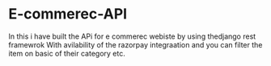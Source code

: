 # E-commerec-API
In this i have built the APi for e commerec webiste by using thedjango rest framewrok 
With avilability of the razorpay integraation and you can filter the item on basic of their category etc.

